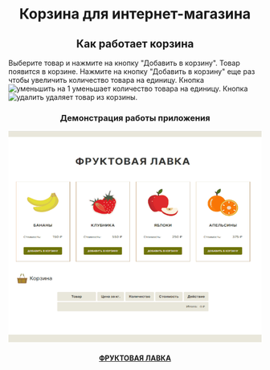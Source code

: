 <h1 align="center">Корзина для интернет-магазина</h1>

<h2 align="center">Как работает корзина</h2>
<p>Выберите товар и нажмите на кнопку "Добавить в корзину". Товар появится в корзине. Нажмите на кнопку "Добавить в корзину" еще раз чтобы увеличить количество товара на единицу. Кнопка <img src="https://cdn4.iconfinder.com/data/icons/ionicons/512/icon-minus-round-256.png" width="10" height="10" alt="уменьшить на 1"/> уменьшает количество товара на единицу. Кнопка <img src="https://cdn3.iconfinder.com/data/icons/internet-relative/200/Wrong_1-256.png" width="10" height="10" alt="удалить"/> удаляет товар из корзины.</p>

<h3 align="center">Демонстрация работы приложения</h3>
<p align="center"><img src="/preview.gif" width="600"></p>

<h4 align="center"><a href="https://aleksej-tashlykov.github.io/cart.github.io/">ФРУКТОВАЯ ЛАВКА</a></h4>
